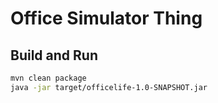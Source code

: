 # Office Simulator Thing

## Build and Run

```sh
mvn clean package
java -jar target/officelife-1.0-SNAPSHOT.jar
```